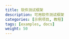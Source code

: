 ```yaml
---
title: 软件测试框架
description: 可用软件测试框架
categories: [示例项目, 教程]
tags: [examples, docs]
weight: 50
---
```


